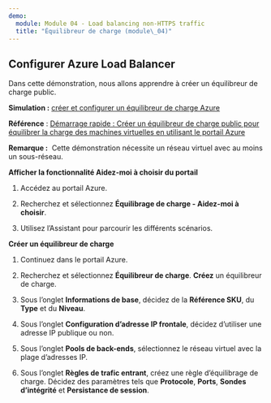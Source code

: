 ```yaml
---
demo:
  module: Module 04 - Load balancing non-HTTPS traffic
  title: "Équilibreur de charge (module\_04)"
---
```

## Configurer Azure Load Balancer

Dans cette démonstration, nous allons apprendre à créer un équilibreur de charge public. 

**Simulation :** [créer et configurer un équilibreur de charge Azure](https://mslabs.cloudguides.com/guides/AZ-700%20Lab%20Simulation%20-%20Create%20and%20configure%20an%20Azure%20load%20balancer)

**Référence** : [Démarrage rapide : Créer un équilibreur de charge public pour équilibrer la charge des machines virtuelles en utilisant le portail Azure](https://learn.microsoft.com/azure/load-balancer/quickstart-load-balancer-standard-public-portal)

**Remarque :**  Cette démonstration nécessite un réseau virtuel avec au moins un sous-réseau. 

**Afficher la fonctionnalité Aidez-moi à choisir du portail**

1. Accédez au portail Azure.

1. Recherchez et sélectionnez **Équilibrage de charge - Aidez-moi à choisir**.

1. Utilisez l’Assistant pour parcourir les différents scénarios.
   
**Créer un équilibreur de charge**

1. Continuez dans le portail Azure.

1. Recherchez et sélectionnez **Équilibreur de charge**. **Créez** un équilibreur de charge. 

1. Sous l’onglet **Informations de base**, décidez de la **Référence SKU**, du **Type** et du **Niveau**.

1. Sous l’onglet **Configuration d’adresse IP frontale**, décidez d’utiliser une adresse IP publique ou non.

1. Sous l’onglet **Pools de back-ends**, sélectionnez le réseau virtuel avec la plage d’adresses IP.

1. Sous l’onglet **Règles de trafic entrant**, créez une règle d’équilibrage de charge. Décidez des paramètres tels que **Protocole**, **Ports**, **Sondes d’intégrité** et **Persistance de session**. 


